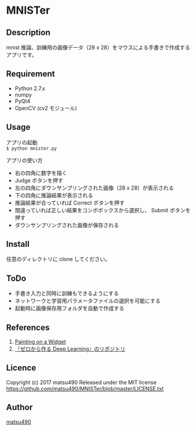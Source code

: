 MNISTer
====

## Description
mnist 推論、訓練用の画像データ（28 x 28）をマウスによる手書きで作成するアプリです。

## Requirement
- Python 2.7.x
- numpy
- PyQt4
- OpenCV (cv2 モジュール)

## Usage
アプリの起動  
`$ python mnister.py`

アプリの使い方
- 右の四角に数字を描く
- Judge ボタンを押す
- 左の四角にダウンサンプリングされた画像（28 x 28）が表示される
- 下の四角に推論結果が表示される
- 推論結果が合っていれば Correct ボタンを押す
- 間違っていれば正しい結果をコンボボックスから選択し、 Submit ボタンを押す
- ダウンサンプリングされた画像が保存される

## Install
任意のディレクトリに clone してください。

## ToDo
- 手書き入力と同時に訓練もできるようにする
- ネットワークと学習用パラメータファイルの選択を可能にする
- 起動時に画像保存用フォルダを自動で作成する

## References
1. [Painting on a Widget](https://www.codeproject.com/Articles/373463/Painting-on-a-Widget "Qt での手書き文字入力")
2. [『ゼロから作る Deep Learning』のリポジトリ](https://github.com/oreilly-japan/deep-learning-from-scratch)

## Licence
Copyright (c) 2017 matsu490
Released under the MIT license
https://github.com/matsu490/MNISTer/blob/master/LICENSE.txt

## Author
[matsu490](https://github.com/matsu490)

